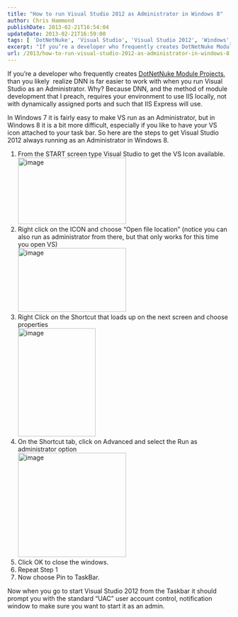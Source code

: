 ```yaml
---
title: "How to run Visual Studio 2012 as Administrator in Windows 8"
author: Chris Hammond
publishDate: 2013-02-21T16:54:04
updateDate: 2013-02-21T16:59:00
tags: [ 'DotNetNuke', 'Visual Studio', 'Visual Studio 2012', 'Windows', 'Windows 8' ]
excerpt: "If you’re a developer who frequently creates DotNetNuke Module Projects, than you likely  realize DNN is far easier to work with when you run Visual Studio as an Administrator. Why? Because DNN, and the method of module development that I preach, requires your environment to use IIS locally, not with dynamically assigned ports and such that IIS Express will use. "
url: /2013/how-to-run-visual-studio-2012-as-administrator-in-windows-8  # Use the generated URL with year
---
```

<p>If you’re a developer who frequently creates <a href="https://www.christoc.com/Projects.aspx">DotNetNuke Module Projects</a>, than you likely&#160; realize DNN is far easier to work with when you run Visual Studio as an Administrator. Why? Because DNN, and the method of module development that I preach, requires your environment to use IIS locally, not with dynamically assigned ports and such that IIS Express will use. </p>  <p>In Windows 7 it is fairly easy to make VS run as an Administrator, but in Windows 8 it is a bit more difficult, especially if you like to have your VS icon attached to your task bar. So here are the steps to get Visual Studio 2012 always running as an Administrator in Windows 8.</p>  <ol>   <li>From the START screen type Visual Studio to get the VS Icon available.      <br /><a href="https://www.chrishammond.com/portals/0/publishthumbnails/windows-live-writer/how-to-run-visual-studio-2012-as-adminis_ddba/image_2.png" rel="lightbox[thispost]"><img style="margin: 0px; border: 0px currentcolor; padding-top: 0px; padding-right: 0px; padding-left: 0px; display: inline; background-image: none;" title="image" border="0" alt="image" src="https://www.chrishammond.com/Portals/0/PublishThumbnails/Windows-Live-Writer/How-to-run-Visual-Studio-2012-as-Adminis_DDBA/image_thumb.png" width="244" height="150" /></a></li>    <li>Right click on the ICON and choose “Open file location” (notice you can also run as administrator from there, but that only works for this time you open VS)      <br /><a href="https://www.chrishammond.com/Portals/0/PublishThumbnails/Windows-Live-Writer/How-to-run-Visual-Studio-2012-as-Adminis_DDBA/image_4.png" rel="lightbox[thispost]"><img style="margin: 0px; border: 0px currentcolor; padding-top: 0px; padding-right: 0px; padding-left: 0px; display: inline; background-image: none;" title="image" border="0" alt="image" src="https://www.chrishammond.com/Portals/0/PublishThumbnails/Windows-Live-Writer/How-to-run-Visual-Studio-2012-as-Adminis_DDBA/image_thumb_1.png" width="244" height="144" /></a></li>    <li>Right Click on the Shortcut that loads up on the next screen and choose properties      <br /><a href="https://www.chrishammond.com/Portals/0/PublishThumbnails/Windows-Live-Writer/How-to-run-Visual-Studio-2012-as-Adminis_DDBA/image_8.png" rel="lightbox[thispost]"><img style="margin: 0px; border: 0px currentcolor; padding-top: 0px; padding-right: 0px; padding-left: 0px; display: inline; background-image: none;" title="image" border="0" alt="image" src="https://www.chrishammond.com/Portals/0/PublishThumbnails/Windows-Live-Writer/How-to-run-Visual-Studio-2012-as-Adminis_DDBA/image_thumb_3.png" width="175" height="244" /></a></li>    <li>On the Shortcut tab, click on Advanced and select the Run as administrator option      <br /><a href="https://www.chrishammond.com/Portals/0/PublishThumbnails/Windows-Live-Writer/How-to-run-Visual-Studio-2012-as-Adminis_DDBA/image_12.png" rel="lightbox[thispost]"><img style="margin: 0px; border: 0px currentcolor; padding-top: 0px; padding-right: 0px; padding-left: 0px; display: inline; background-image: none;" title="image" border="0" alt="image" src="https://www.chrishammond.com/Portals/0/PublishThumbnails/Windows-Live-Writer/How-to-run-Visual-Studio-2012-as-Adminis_DDBA/image_thumb_5.png" width="244" height="235" /></a></li>    <li>Click OK to close the windows.</li>    <li>Repeat Step 1</li>    <li>Now choose Pin to TaskBar.</li> </ol>  <p>Now when you go to start Visual Studio 2012 from the Taskbar it should prompt you with the standard “UAC” user account control, notification window to make sure you want to start it as an admin.    </p>
